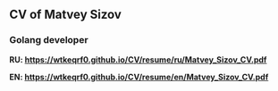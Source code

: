 ## CV of Matvey Sizov
### Golang developer

**RU: https://wtkeqrf0.github.io/CV/resume/ru/Matvey_Sizov_CV.pdf**

**EN: https://wtkeqrf0.github.io/CV/resume/en/Matvey_Sizov_CV.pdf**
